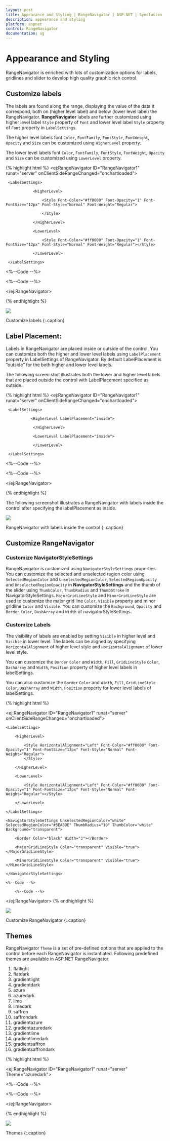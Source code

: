 ```yaml
---
layout: post
title: Appearance and Styling | RangeNavigator | ASP.NET | Syncfusion
description: appearance and styling
platform: aspnet
control: RangeNavigator
documentation: ug
---
```


# Appearance and Styling

RangeNavigator is enriched with lots of customization options for labels, gridlines and slider to develop high quality graphic rich control.

## Customize labels

The labels are found along the range, displaying the value of the data it correspond, both on (higher level label) and below (lower level label) the RangeNavigator. **RangeNavigator** labels are further customized using higher level label `Style` property of `Font` and lower level label `Style` property of `Font` property in `LabelSettings`.

The higher level labels font `Color`, `FontFamily`, `FontStyle`, `FontWeight`, `Opacity` and `Size` can be customized using `HigherLevel` property.

The lower level labels font `Color`, `FontFamily`, `FontStyle`, `FontWeight`, `Opacity` and `Size` can be customized using `LowerLevel` property. 

{% highlight html %}
<ej:RangeNavigator ID="RangeNavigator1" runat="server" onClientSideRangeChanged="onchartloaded">

     <LabelSettings>

                <HigherLevel>

                    <Style Font-Color="#ff0000" Font-Opacity="1" Font-FontSize="12px" Font-Style="Normal" Font-Weight="Regular">                        

                    </Style>

                </HigherLevel>

                <LowerLevel>

                    <Style Font-Color="#ff0000" Font-Opacity="1" Font-FontSize="12px" Font-Style="Normal" Font-Weight="Regular"></Style>

                </LowerLevel>

     </LabelSettings>

  <%--Code --%>

  <%--Code --%>

</ej:RangeNavigator>

{% endhighlight %}

![](Appearance-and-Styling_images/Appearance-and-Styling_img1.png)

Customize labels
{:.caption} 

## Label Placement:

Labels in RangeNavigator are placed inside or outside of the control. You can customize both the higher and lower level labels using `LabelPlacement` property in LabelSettings of RangeNavigator. By default LabelPlacement is “outside” for the both higher and lower level labels.

The following screen shot illustrates both the lower and higher level labels that are placed outside the control with LabelPlacement specified as outside. 

{% highlight html %}
<ej:RangeNavigator ID="RangeNavigator1" runat="server" onClientSideRangeChanged="onchartloaded">

     <LabelSettings>

               <HigherLevel LabelPlacement="inside">                   

                </HigherLevel>

                <LowerLevel LabelPlacement="inside">                   

                </LowerLevel>

     </LabelSettings>

  <%--Code --%>

  <%--Code --%>

</ej:RangeNavigator>

{% endhighlight %}

The following screenshot illustrates a RangeNavigator with labels inside the control after specifying the labelPlacement as inside.

![](Appearance-and-Styling_images/Appearance-and-Styling_img2.png)

RangeNavigator with labels inside the control
{:.caption} 

## Customize RangeNavigator

### Customize NavigatorStyleSettings

RangeNavigator is customized using `NavigatorStyleSettings` properties. You can customize the selected and unselected region color using `SelectedRegionColor` and `UnselectedRegionColor`, `SelectedRegionOpacity` and `UnselectedRegionOpacity` in **NavigatorStyleSettings** and the thumb of the slider using `ThumbColor`, `ThumbRadius` and `ThumbStroke` in NavigatorStyleSettings.  `MajorGridLineStyle` and `MinorGridLineStyle` are used to customize the major grid line `Color`, `Visible` property and minor gridline `Color` and `Visible`. You can customize the `Background`, `Opacity` and `Border` `Color`, `DashArray` and `Width` of navigatorStyleSettings.

### Customize Labels

The visibility of labels are enabled by setting `Visible` in higher level and `Visible` in lower level. The labels can be aligned by specifying `HorizontalAlignment` of higher level style and `HorizontalAlignment` of lower level style.

You can customize the `Border` `Color` and `Width`, `Fill`, `GridLineStyle` `Color`, `DashArray` and `Width`, `Position` property of higher level labels in labelSettings.

You can also customize the `Border` `Color` and `Width`, `Fill`, `GridLineStyle` `Color`, `DashArray` and `Width`, `Position` property for lower level labels of labelSettings.

{% highlight html %}

<ej:RangeNavigator ID="RangeNavigator1" runat="server" onClientSideRangeChanged="onchartloaded">

    <LabelSettings>

        <HigherLevel>

            <Style HorizontalAlignment="Left" Font-Color="#ff0000" Font-Opacity="1" Font-FontSize="13px" Font-Style="Normal" Font-Weight="Regular">
            </Style>

        </HigherLevel>

        <LowerLevel>

            <Style HorizontalAlignment="Left" Font-Color="#ff0000" Font-Opacity="1" Font-FontSize="12px" Font-Style="Normal" Font-Weight="Regular"></Style>

        </LowerLevel>

    </LabelSettings>

    <NavigatorStyleSettings UnselectedRegionColor="white" SelectedRegionColor="#5EABDE" ThumbRadius="10" ThumbColor="white" Background="transparent">

        <Border Color="black" Width="3"></Border>

        <MajorGridLineStyle Color="transparent" Visible="true"></MajorGridLineStyle>

        <MinorGridLineStyle Color="transparent" Visible="true"></MinorGridLineStyle>

    </NavigatorStyleSettings>

    <%--Code --%>

        <%--Code --%>

</ej:RangeNavigator>
{% endhighlight %}

![](Appearance-and-Styling_images/Appearance-and-Styling_img3.png)

Customize RangeNavigator
{:.caption}

## Themes

RangeNavigator `Theme` is a set of pre-defined options that are applied to the control before each RangeNavigator is instantiated. Following predefined themes are available in ASP.NET RangeNavigator.

1. flatlight                  
2. flatdark                  
3. gradientlight           
4. gradientdark           
5. azure                      
6. azuredark               
7. lime 
8. limedark
9. saffron
10. saffrondark
11. gradientazure
12. gradientazuredark
13. gradientlime
14. gradientlimedark
15. gradientsaffron
16. gradientsaffrondark


{% highlight html %}

<ej:RangeNavigator ID="RangeNavigator1" runat="server" Theme="azuredark">

<%--Code --%>

<%--Code --%>

</ej:RangeNavigator>

{% endhighlight %}

![](Appearance-and-Styling_images/Appearance-and-Styling_img4.png) 

Themes
{:.caption}
